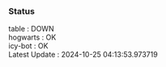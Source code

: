 ### Status


table : DOWN  
hogwarts : OK  
icy-bot : OK  
Latest Update : 2024-10-25 04:13:53.973719
